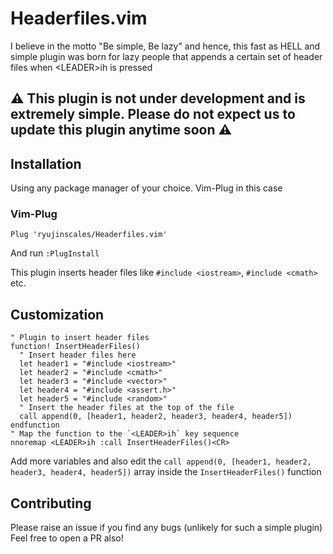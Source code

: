 # Headerfiles.vim
I believe in the motto "Be simple, Be lazy" and hence, this fast as HELL and simple plugin was born for lazy people that appends a certain set of header files when &lt;LEADER>ih is pressed

## ⚠ This plugin is not under development and is extremely simple. Please do not expect us to update this plugin anytime soon ⚠

## Installation
Using any package manager of your choice. Vim-Plug in this case
### Vim-Plug
```vim
Plug 'ryujinscales/Headerfiles.vim'
```
And run `:PlugInstall`

This plugin inserts header files like `#include <iostream>`, `#include <cmath>` etc.

## Customization
```vim
" Plugin to insert header files
function! InsertHeaderFiles()
  " Insert header files here
  let header1 = "#include <iostream>"
  let header2 = "#include <cmath>"
  let header3 = "#include <vector>"
  let header4 = "#include <assert.h>"
  let header5 = "#include <random>"
  " Insert the header files at the top of the file
  call append(0, [header1, header2, header3, header4, header5])
endfunction
" Map the function to the `<LEADER>ih` key sequence
nnoremap <LEADER>ih :call InsertHeaderFiles()<CR>
```

Add more variables and also edit the `call append(0, [header1, header2, header3, header4, header5])` array inside the `InsertHeaderFiles()` function

## Contributing

Please raise an issue if you find any bugs (unlikely for such a simple plugin)
Feel free to open a PR also!
